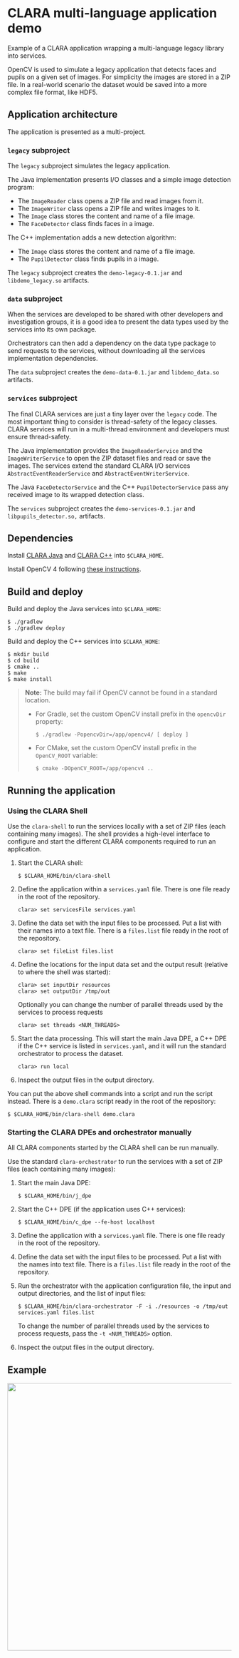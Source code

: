 # CLARA multi-language application demo

Example of a CLARA application wrapping a multi-language legacy library into services.

OpenCV is used to simulate a legacy application that detects faces and pupils
on a given set of images. For simplicity the images are stored in a ZIP file.
In a real-world scenario the dataset would be saved into a more
complex file format, like HDF5.


## Application architecture

The application is presented as a multi-project.

### `legacy` subproject

The `legacy` subproject simulates the legacy application.

The Java implementation presents I/O classes and a simple image detection
program:

  * The `ImageReader` class opens a ZIP file and read images from it.
  * The `ImageWriter` class opens a ZIP file and writes images to it.
  * The `Image` class stores the content and name of a file image.
  * The `FaceDetector` class finds faces in a image.

The C++ implementation adds a new detection algorithm:

  * The `Image` class stores the content and name of a file image.
  * The `PupilDetector` class finds pupils in a image.

The `legacy` subproject creates the `demo-legacy-0.1.jar` and
`libdemo_legacy.so` artifacts.

### `data` subproject

When the services are developed to be shared with other developers and
investigation groups, it is a good idea to present the data types used by the
services into its own package.

Orchestrators can then add a dependency on the data type package to send
requests to the services, without downloading all the services implementation
dependencies.

The `data` subproject creates the `demo-data-0.1.jar` and `libdemo_data.so`
artifacts.

### `services` subproject

The final CLARA services are just a tiny layer over the `legacy` code.
The most important thing to consider is thread-safety of the legacy classes.
CLARA services will run in a multi-thread environment and developers must
ensure thread-safety.

The Java implementation provides the `ImageReaderService` and the
`ImageWriterService` to open the ZIP dataset files and read or save the
images. The services extend the standard CLARA I/O services
`AbstractEventReaderService` and `AbstractEventWriterService`.

The Java `FaceDetectorService` and the C++ `PupilDetectorService` pass any
received image to its wrapped detection class.

The `services` subproject creates the `demo-services-0.1.jar` and
`libpupils_detector.so,` artifacts.


## Dependencies

Install [CLARA Java](https://github.com/JeffersonLab/clara-java#build-notes)
and [CLARA C++](https://github.com/JeffersonLab/clara-cpp#build-notes)
into `$CLARA_HOME`.

Install OpenCV 4 following [these instructions][install-opencv-java].

[install-opencv-java]: http://opencv-java-tutorials.readthedocs.io/en/latest/01-installing-opencv-for-java.html


## Build and deploy

Build and deploy the Java services into `$CLARA_HOME`:

    $ ./gradlew
    $ ./gradlew deploy

Build and deploy the C++ services into `$CLARA_HOME`:

    $ mkdir build
    $ cd build
    $ cmake ..
    $ make
    $ make install

> **Note:**
> The build may fail if OpenCV cannot be found in a standard location.
>
> - For Gradle, set the custom OpenCV install prefix in the `opencvDir` property:
>
>       $ ./gradlew -PopencvDir=/app/opencv4/ [ deploy ]
>
> - For CMake, set the custom OpenCV install prefix in the `OpenCV_ROOT` variable:
>
>       $ cmake -DOpenCV_ROOT=/app/opencv4 ..

## Running the application

### Using the CLARA Shell

Use the `clara-shell` to run the services locally with a set of ZIP files
(each containing many images).
The shell provides a high-level interface to configure and start
the different CLARA components required to run an application.

 1. Start the CLARA shell:

        $ $CLARA_HOME/bin/clara-shell

 2. Define the application within a `services.yaml` file.
    There is one file ready in the root of the repository.

        clara> set servicesFile services.yaml

 3. Define the data set with the input files to be processed.
    Put a list with their names into a text file.
    There is a `files.list` file ready in the root of the repository.

        clara> set fileList files.list

 4. Define the locations for the input data set and the output result
    (relative to where the shell was started):

        clara> set inputDir resources
        clara> set outputDir /tmp/out

    Optionally you can change the number of parallel threads
    used by the services to process requests

        clara> set threads <NUM_THREADS>

 5. Start the data processing.
    This will start the main Java DPE,
    a C++ DPE if the C++ service is listed in `services.yaml`,
    and it will run the standard orchestrator to process the dataset.

        clara> run local

 6. Inspect the output files in the output directory.

You can put the above shell commands into a script and run the script instead.
There is a `demo.clara` script ready in the root of the repository:

    $ $CLARA_HOME/bin/clara-shell demo.clara

### Starting the CLARA DPEs and orchestrator manually

All CLARA components started by the CLARA shell can be run manually.

Use the standard `clara-orchestrator` to run the services with a set of ZIP
files (each containing many images):

 1. Start the main Java DPE:

        $ $CLARA_HOME/bin/j_dpe

 2. Start the C++ DPE (if the application uses C++ services):

        $ $CLARA_HOME/bin/c_dpe --fe-host localhost

 3. Define the application with a `services.yaml` file.
    There is one file ready in the root of the repository.

 4. Define the data set with the input files to be processed.
    Put a list with the names into text file.
    There is a `files.list` file ready in the root of the repository.

 5. Run the orchestrator with the application configuration file,
    the input and output directories, and the list of input files:

        $ $CLARA_HOME/bin/clara-orchestrator -F -i ./resources -o /tmp/out services.yaml files.list

    To change the number of parallel threads used by the services to process
    requests, pass the `-t <NUM_THREADS>` option.

 6. Inspect the output files in the output directory.


## Example

<a href="https://asciinema.org/a/VkSg1qWC7nAFpa8Wii3LeJ21r" target="_blank"><img src="https://asciinema.org/a/VkSg1qWC7nAFpa8Wii3LeJ21r.svg" width="600"/></a>
